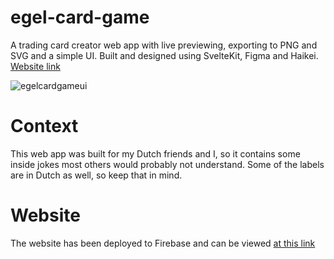 # egel-card-game
A trading card creator web app with live previewing, exporting to PNG and SVG and a simple UI. Built and designed using SvelteKit, Figma and Haikei. [Website link](https://egelcardgame.web.app/)

![egelcardgameui](https://user-images.githubusercontent.com/108586405/188228178-695936ce-0c24-4952-b36d-e224d906bcbf.png)

# Context
This web app was built for my Dutch friends and I, so it contains some inside jokes most others would probably not understand. Some of the labels are in Dutch as well, so keep that in mind. 

# Website
The website has been deployed to Firebase and can be viewed [at this link](https://egelcardgame.web.app/)
